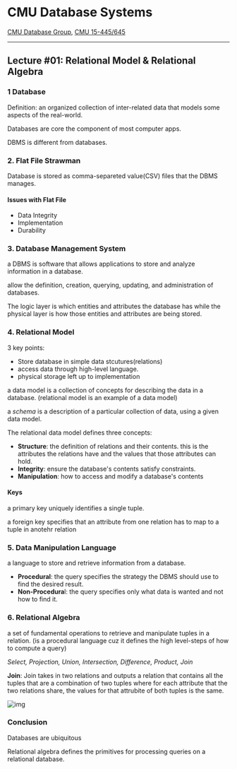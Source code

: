 # CMU Database Systems

[CMU Database Group](https://www.youtube.com/channel/UCHnBsf2rH-K7pn09rb3qvkA), [CMU 15-445/645](https://15445.courses.cs.cmu.edu/fall2019/)

------

## Lecture #01: Relational Model & Relational Algebra

### 1 Database

Definition: an organized collection of inter-related data that models some aspects of the real-world.

Databases are core the component of most computer apps.

DBMS is different from databases.

### 2. Flat File Strawman

Database is stored as comma-separeted value(CSV) files that the DBMS manages.

#### Issues with Flat File

- Data Integrity
- Implementation
- Durability

### 3. Database Management System

a DBMS is software that allows applications to store and analyze information in a database.

allow the definition, creation, querying, updating, and administration of databases.

The logic layer is  which entities and attributes the database has while the physical layer is how those entities and attributes are being stored.

### 4. Relational Model

3 key points:

- Store database in simple data stcutures(relations)
- access data through high-level language.
- physical storage left up to implementation

a data model is a collection of concepts for describing the data in a database. (relational model is an example  of a data model)

a *schema* is  a description of a particular collection of data, using a given data model.

The relational data model defines three concepts:

- **Structure**: the definition of relations and their contents. this is the attributes the relations have and the values that those attributes can hold.
- **Integrity**: ensure the database's contents satisfy constraints.
- **Manipulation**: how to access and modify a database's contents

#### Keys

a primary key uniquely identifies a single tuple. 

a foreign key specifies that an attribute from one relation has to map to a tuple in anotehr relation

### 5. Data Manipulation Language

a language to store and retrieve information from a database.

- **Procedural**: the query specifies the strategy the DBMS should use to find the desired result.
- **Non-Procedura**l: the query specifies only what data is wanted and not how to find it.

### 6. Relational Algebra

a set of fundamental operations to retrieve and manipulate tuples in a relation. (is a procedural language cuz it defines the high level-steps of how to compute a query)

*Select, Projection, Union, Intersection, Difference, Product, Join*

**Join**: Join takes in two relations and outputs a relation that contains all the tuples that are a combination of two tuples where for each attribute that the two relations share, the values for that attrubite of both tuples is the same.

![img](/Users/ewing/Documents/GitHub/CS-Notes-Self/DBMS/sql-join.png)

### Conclusion

Databases are ubiquitous

Relational algebra defines the primitives for processing queries on a relational database.



